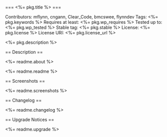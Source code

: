 === <%= pkg.title %> ===

Contributors: mflynn, cngann, Clear_Code, bmcswee, flynndev
Tags: <%= pkg.keywords %>
Requires at least: <%= pkg.wp_requires %>
Tested up to: <%= pkg.wp_tested %>
Stable tag: <%= pkg.stable %>
License: <%= pkg.license %>
License URI: <%= pkg.license_url %>

<%= pkg.description %>

== Description ==

<%= readme.about %>

<%= readme.readme %>

== Screenshots ==

<%= readme.screenshots %>

== Changelog ==

<%= readme.changelog %>

== Upgrade Notices ==

<%= readme.upgrade %>